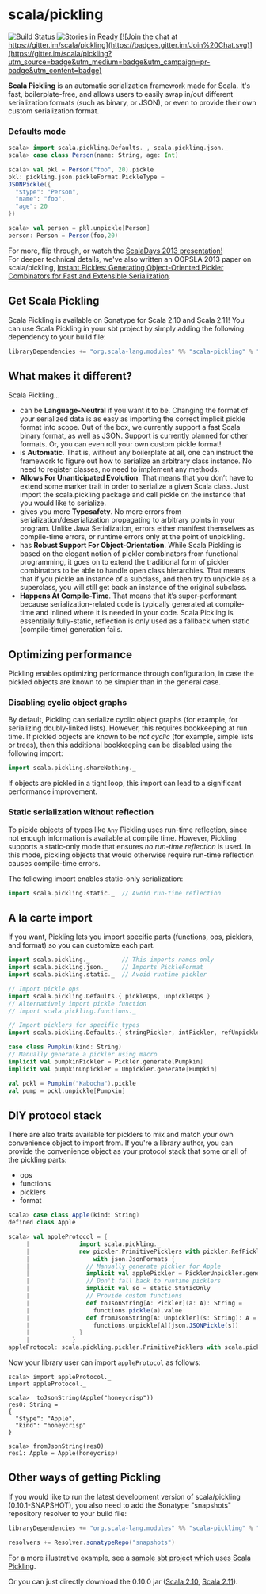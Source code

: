 scala/pickling
==============

[![Build Status](https://travis-ci.org/scala/pickling.svg?branch=0.10.x)](https://travis-ci.org/scala/pickling/)
[![Stories in Ready](https://badge.waffle.io/scala/pickling.png?label=ready&title=Ready)](http://waffle.io/scala/pickling)
[![Join the chat at https://gitter.im/scala/pickling](https://badges.gitter.im/Join%20Chat.svg)](https://gitter.im/scala/pickling?utm_source=badge&utm_medium=badge&utm_campaign=pr-badge&utm_content=badge)

**Scala Pickling** is an automatic serialization framework made for Scala. It's fast, boilerplate-free, and allows users to easily swap in/out different serialization formats (such as binary, or JSON), or even to provide their own custom serialization format.

### Defaults mode

```scala
scala> import scala.pickling.Defaults._, scala.pickling.json._
scala> case class Person(name: String, age: Int)

scala> val pkl = Person("foo", 20).pickle
pkl: pickling.json.pickleFormat.PickleType =
JSONPickle({
  "$type": "Person",
  "name": "foo",
  "age": 20
})

scala> val person = pkl.unpickle[Person]
person: Person = Person(foo,20)
```

For more, flip through, or watch the [ScalaDays 2013 presentation!](http://www.parleys.com/play/51c3799fe4b0d38b54f4625a/chapter0/about)
<br> For deeper technical details, we've also written an OOPSLA 2013 paper on scala/pickling, [Instant Pickles: Generating Object-Oriented Pickler Combinators for Fast and Extensible Serialization](http://infoscience.epfl.ch/record/187787/files/oopsla-pickling_1.pdf).

## Get Scala Pickling

Scala Pickling is available on Sonatype for Scala 2.10 and Scala 2.11!
You can use Scala Pickling in your sbt project by simply adding the following dependency to your build file:

```scala
libraryDependencies += "org.scala-lang.modules" %% "scala-pickling" % "0.10.0"
```

## What makes it different?

Scala Pickling...

- can be **Language-Neutral** if you want it to be. Changing the format of your serialized data is as easy as importing the correct implicit pickle format into scope. Out of the box, we currently support a fast Scala binary format, as well as JSON. Support is currently planned for other formats. Or, you can even roll your own custom pickle format!
- is **Automatic**. That is, without any boilerplate at all, one can instruct the framework to figure out how to serialize an arbitrary class instance. No need to register classes, no need to implement any methods.
- **Allows For Unanticipated Evolution**. That means that you don’t have to extend some marker trait in order to serialize a given Scala class. Just import the scala.pickling package and call pickle on the instance that you would like to serialize.
- gives you more **Typesafety**. No more errors from serialization/deserialization propagating to arbitrary points in your program. Unlike Java Serialization, errors either manifest themselves as compile-time errors, or runtime errors only at the point of unpickling.
- has **Robust Support For Object-Orientation**. While Scala Pickling is based on the elegant notion of pickler combinators from functional programming, it goes on to extend the traditional form of pickler combinators to be able to handle open class hierarchies. That means that if you pickle an instance of a subclass, and then try to unpickle as a superclass, you will still get back an instance of the original subclass.
- **Happens At Compile-Time**. That means that it’s super-performant because serialization-related code is typically generated at compile-time and inlined where it is needed in your code. Scala Pickling is essentially fully-static, reflection is only used as a fallback when static (compile-time) generation fails.

## Optimizing performance

Pickling enables optimizing performance through configuration, in case the pickled objects are known to be simpler than in the general case.

### Disabling cyclic object graphs

By default, Pickling can serialize cyclic object graphs (for example, for serializing doubly-linked lists). However, this requires bookkeeping at run time. If pickled objects are known to be *not cyclic* (for example, simple lists or trees), then this additional bookkeeping can be disabled using the following import:

```scala
import scala.pickling.shareNothing._
```

If objects are pickled in a tight loop, this import can lead to a significant performance improvement.

### Static serialization without reflection

To pickle objects of types like `Any` Pickling uses run-time reflection, since not enough information is available at compile time. However, Pickling supports a static-only mode that ensures *no run-time reflection* is used. In this mode, pickling objects that would otherwise require run-time reflection causes compile-time errors.

The following import enables static-only serialization:

```scala
import scala.pickling.static._  // Avoid run-time reflection
```

## A la carte import

If you want, Pickling lets you import specific parts (functions, ops, picklers, and format) so you can customize each part.

```scala
import scala.pickling._         // This imports names only
import scala.pickling.json._    // Imports PickleFormat
import scala.pickling.static._  // Avoid runtime pickler

// Import pickle ops
import scala.pickling.Defaults.{ pickleOps, unpickleOps } 
// Alternatively import pickle function
// import scala.pickling.functions._

// Import picklers for specific types
import scala.pickling.Defaults.{ stringPickler, intPickler, refUnpickler, nullPickler }

case class Pumpkin(kind: String)
// Manually generate a pickler using macro
implicit val pumpkinPickler = Pickler.generate[Pumpkin]
implicit val pumpkinUnpickler = Unpickler.generate[Pumpkin]

val pckl = Pumpkin("Kabocha").pickle
val pump = pckl.unpickle[Pumpkin]
```

## DIY protocol stack

There are also traits available for picklers to mix and match your own convenience object to import from.
If you're a library author, you can provide the convenience object as your protocol stack that some or all of the pickling parts:

- ops
- functions
- picklers
- format

```scala
scala> case class Apple(kind: String)
defined class Apple

scala> val appleProtocol = {
     |              import scala.pickling._
     |              new pickler.PrimitivePicklers with pickler.RefPicklers
     |                  with json.JsonFormats {
     |                // Manually generate pickler for Apple
     |                implicit val applePickler = PicklerUnpickler.generate[Apple]
     |                // Don't fall back to runtime picklers
     |                implicit val so = static.StaticOnly
     |                // Provide custom functions
     |                def toJsonString[A: Pickler](a: A): String =
     |                  functions.pickle(a).value
     |                def fromJsonString[A: Unpickler](s: String): A =
     |                  functions.unpickle[A](json.JSONPickle(s))
     |              }
     |            }
appleProtocol: scala.pickling.pickler.PrimitivePicklers with scala.pickling.pickler.RefPicklers with scala.pickling.json.JsonFormats{implicit val applePickler: scala.pickling.Pickler[Apple] with scala.pickling.Unpickler[Apple] with scala.pickling.Generated; implicit val so: scala.pickling.static.StaticOnly.type; def toJsonString[A](a: A)(implicit evidence$1: scala.pickling.Pickler[A]): String; def fromJsonString[A](s: String)(implicit evidence$2: scala.pickling.Unpickler[A]): A} = $anon$1@2b033c35
```

Now your library user can import `appleProtocol` as follows:

```
scala> import appleProtocol._
import appleProtocol._

scala>  toJsonString(Apple("honeycrisp"))
res0: String =
{
  "$type": "Apple",
  "kind": "honeycrisp"
}

scala> fromJsonString(res0)
res1: Apple = Apple(honeycrisp)
```

## Other ways of getting Pickling

If you would like to run the latest development version of scala/pickling (0.10.1-SNAPSHOT), you also need to add the Sonatype "snapshots" repository resolver to your build file:

```scala
libraryDependencies += "org.scala-lang.modules" %% "scala-pickling" % "0.10.1-SNAPSHOT"

resolvers += Resolver.sonatypeRepo("snapshots")
```

For a more illustrative example, see a [sample sbt project which uses Scala Pickling](https://github.com/xeno-by/sbt-example-pickling).

Or you can just directly download the 0.10.0 jar ([Scala 2.10](https://oss.sonatype.org/service/local/artifact/maven/redirect?r=releases&g=org.scala-lang.modules&a=scala-pickling_2.10&v=0.10.0&e=jar), [Scala 2.11](https://oss.sonatype.org/service/local/artifact/maven/redirect?r=releases&g=org.scala-lang.modules&a=scala-pickling_2.11&v=0.10.0&e=jar)).
